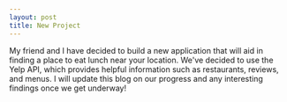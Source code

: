 ```yaml
---
layout: post
title: New Project
---
```


My friend and I have decided to build a new application that will aid in finding a place to eat lunch near your location. We've decided to use the Yelp API, which provides helpful information such as restaurants, reviews, and menus. I will update this blog on our progress and any interesting findings once we get underway!